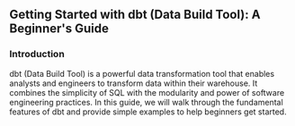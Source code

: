 ## Getting Started with dbt (Data Build Tool): A Beginner's Guide

### Introduction

<p>dbt (Data Build Tool) is a powerful data transformation tool that enables analysts and engineers to transform data within their warehouse. 
It combines the simplicity of SQL with the modularity and power of software engineering practices. In this guide, we will walk through the fundamental features of dbt and provide simple examples to help beginners get started.</p>

